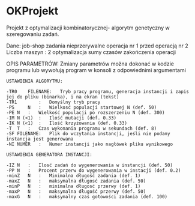 # OKProjekt
Projekt z optymalizacji kombinatorycznej- algorytm genetyczny w szeregowaniu zadań.

Dane:
	job-shop
	zadania nieprzerywalne
	operacja nr 1 przed operacją nr 2
	Liczba maszyn : 2
	optymalizacja sumy czasów zakończenia operacji
	

OPIS PARAMETRÓW:
	Zmiany parametrów można dokonać w kodzie programu lub wywołują program w konsoli z odpowiednimi argumentami

	USTAWIENIA ALGORYTMU:

	-TR0	FILENAME:	Tryb pracy programu, generacja instancji i zapis jej do pliku (binarka), i na ekran (tekst)
	-TR1		:	Domyślny tryb pracy
	-PS 	N	:	Wielkosć populacji startowej N (def. 50)
	-PE	N	:	Wielkość populacji po rozszerzeniu N (def. 300)
	-IM	N (<1)	:	Ilość mutacji (def. 0.33)
	-IK	N (<1)	:	Ilość krzyżowania (def. 0.33)
	-T	T	:	Czas wykonania programu w sekundach (def. 8)
	-SF	FILENAME:	Plik do wczytania instancji, jeśli nie podany instancja jest generowana
	-NI	NUMER	:	Numer instancji jako nagłówek pliku wynikowego
	
	USTAWIENIA GENERATORA INSTANCJI:
	
	-IZ	N	:	Ilosć zadań do wygenerowania w instancji (def. 50)
	-PP	N	:	Procent przerw do wygenerowania w instacji (def. 0.2)
	-minZ	N	:	Minimalna długość zadania (def. 1)
	-maxZ	N	:	maksymalna długosć zadania (def. 50)
	-minP	N	:	minimalna długosć przerwy (def. 1)
	-maxP	N	:	maksymalna długość przerwy (def. 50)
	-maxG	N	:	maksymalny czas gotowości zadania (def. 100)
	 

